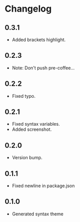 # Changelog

## 0.3.1
* Added brackets highlight.

## 0.2.3
* Note: Don't push pre-coffee...

## 0.2.2
* Fixed typo.

## 0.2.1
* Fixed syntax variables.
* Added screenshot.

## 0.2.0
* Version bump.

## 0.1.1
* Fixed newline in package.json

## 0.1.0
* Generated syntax theme

